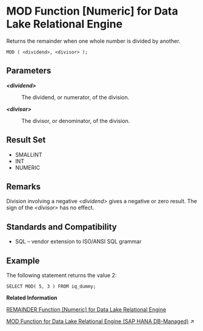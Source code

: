 <!-- loioa5650e7684f21015b1dcafaf320a4d00 -->

# MOD Function \[Numeric\] for Data Lake Relational Engine

Returns the remainder when one whole number is divided by another.



```
MOD ( <dividend>, <divisor> );
```



<a name="loioa5650e7684f21015b1dcafaf320a4d00__MOD_parm1"/>

## Parameters


<dl>
<dt><b>

*<dividend\>*

</b></dt>
<dd>

The dividend, or numerator, of the division.



</dd><dt><b>

*<divisor\>*

</b></dt>
<dd>

The divisor, or denominator, of the division.



</dd>
</dl>



<a name="loioa5650e7684f21015b1dcafaf320a4d00__MOD_returns1"/>

## Result Set

-   SMALLINT
-   INT
-   NUMERIC



<a name="loioa5650e7684f21015b1dcafaf320a4d00__MOD_remarks1"/>

## Remarks

Division involving a negative *<dividend\>* gives a negative or zero result. The sign of the *<divisor\>* has no effect.



<a name="loioa5650e7684f21015b1dcafaf320a4d00__MOD_standards1"/>

## Standards and Compatibility

-   SQL – vendor extension to ISO/ANSI SQL grammar



<a name="loioa5650e7684f21015b1dcafaf320a4d00__MOD_examples1"/>

## Example

The following statement returns the value 2:

```
SELECT MOD( 5, 3 ) FROM iq_dummy;
```

**Related Information**  


[REMAINDER Function \[Numeric\] for Data Lake Relational Engine](remainder-function-numeric-for-data-lake-relational-engine-a5788e7.md "Returns the remainder when one whole number is divided by another.")

[MOD Function for Data Lake Relational Engine (SAP HANA DB-Managed)](https://help.sap.com/viewer/a898e08b84f21015969fa437e89860c8/2023_4_QRC/en-US/f5c120d23a114a08951fed08d45fecc1.html "Returns the remainder when one whole number is divided by another.") :arrow_upper_right:

